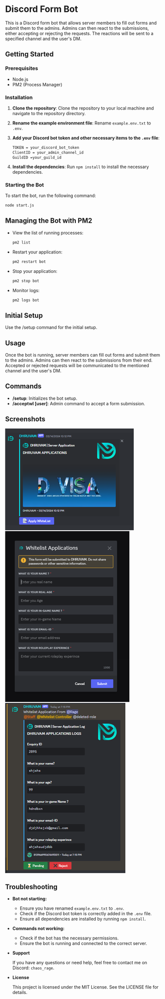 # Discord Form Bot

This is a Discord form bot that allows server members to fill out forms and submit them to the admins. Admins can then react to the submissions, either accepting or rejecting the requests. The reactions will be sent to a specified channel and the user's DM.

## Getting Started

### Prerequisites

- Node.js
- PM2 (Process Manager)

### Installation

1. **Clone the repository**: Clone the repository to your local machine and navigate to the repository directory.

2. **Rename the example environment file**: Rename `example.env.txt` to `.env`.

3. **Add your Discord bot token and other necessary items to the `.env` file**:
    ```
    TOKEN = your_discord_bot_token
    ClientID = your_admin_channel_id
    GuildID =your_guild_id
    ```

4. **Install the dependencies**: Run `npm install` to install the necessary dependencies.

### Starting the Bot

To start the bot, run the following command:
```bash
node start.js
```
## Managing the Bot with PM2
- View the list of running processes:
     ```bash 
    pm2 list
    ```

- Restart your application:
    ```bash
    pm2 restart bot
    ```

- Stop your application:
    ```bash
    pm2 stop bot
    ```

- Monitor logs:
    ```bash
    pm2 logs bot
    ```

## Initial Setup

Use the /setup command for the initial setup.

## Usage
Once the bot is running, server members can fill out forms and submit them to the admins. Admins can then react to the submissions from their end. Accepted or rejected requests will be communicated to the mentioned channel and the user's DM.

## Commands

- **/setup**: Initializes the bot setup.
- **/acceptwl [user]**: Admin command to accept a form submission.

## Screenshots

<img src = "images/Screenshot_20230406-113644_Discord.png">

<img src = "images/Screenshot_20230406-113719_Discord.png">

<img src = "images/image.png">

## Troubleshooting

- **Bot not starting:**
    - Ensure you have renamed `example.env.txt` to `.env`.
    - Check if the Discord bot token is correctly added in the `.env` file.
    - Ensure all dependencies are installed by running `npm install`.

- **Commands not working:**
    - Check if the bot has the necessary permissions.
    - Ensure the bot is running and connected to the correct server.

- **Support**

    If you have any questions or need help, feel free to contact me on Discord: `chaos_rage`.

- **License**

    This project is licensed under the MIT License. See the LICENSE file for details.